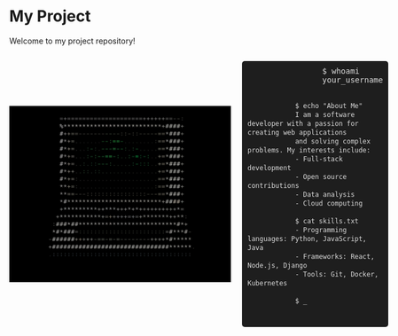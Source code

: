 # My Project

Welcome to my project repository!

<div style="display: flex; align-items: center;">
  <img src="/retroascii.png" alt="My Custom Image" width="400" style="margin-right: 20px;"/>
  <div>
    <pre style="background-color: #1e1e1e; color: #dcdcdc; padding: 10px; border-radius: 5px;">
                $ whoami
                your_username

                $ echo "About Me"
                I am a software developer with a passion for creating web applications
                and solving complex problems. My interests include:
                - Full-stack development
                - Open source contributions
                - Data analysis
                - Cloud computing

                $ cat skills.txt
                - Programming languages: Python, JavaScript, Java
                - Frameworks: React, Node.js, Django
                - Tools: Git, Docker, Kubernetes

                $ _
</pre>
  </div>
</div>

